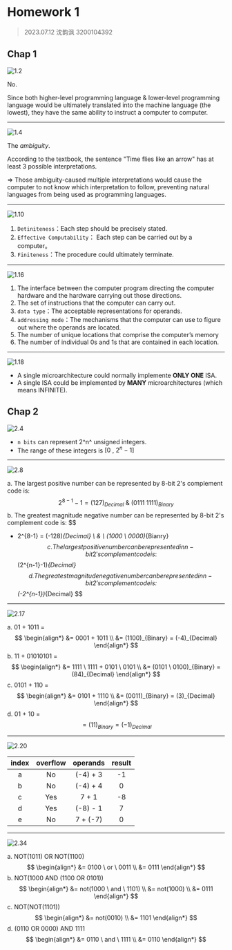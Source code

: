 # Homework 1

> 2023.07.12 沈韵沨 3200104392

## Chap 1

![1.2](/Users/shen/Desktop/1.2.png)

No. 

Since both higher-level programming language & lower-level programming language would be ultimately translated into the machine language (the lowest), they have the same ability to instruct a computer to computer.

---



![1.4](/Users/shen/Desktop/1.4.png)

The *ambiguity*.

According to the textbook, the sentence "Time flies like an arrow" has at least 3 possible interpretations.

=> Those ambiguity-caused multiple interpretations would cause the computer to not know which interpretation to follow, preventing natural languages from being used as programming languages.

---

![1.10](/Users/shen/Desktop/1.10.png)

1. `Detiniteness`：Each step should be precisely stated.
2. `Effective Computability`： Each step can be carried out by a computer。
3. `Finiteness`：The procedure could ultimately terminate.

---

![1.16](/Users/shen/Desktop/1.16.png)

1. The interface between the computer program directing the computer hardware and the hardware carrying out those directions.
2. The set of instructions that the computer can carry out.
3.  `data type`：The acceptable representations for operands.
4. `addressing mode`：The mechanisms that the computer can use to figure out where the operands are located.
5. The number of unique locations that comprise the computer’s memory
6. The number of individual 0s and 1s that are contained in each location.

---

![1.18](/Users/shen/Desktop/1.18.png)

- A single microarchitecture could normally implemente **ONLY ONE** ISA.
- A single ISA could be implemented by **MANY** microarchitectures (which means INFINITE).

## Chap 2

![2.4](/Users/shen/Desktop/2.4.png)

- `n bits` can represent 2^n^ unsigned integers.
- The range of these integers is  $[0\ ,\ 2^n-1]$

---

![2.8](/Users/shen/Desktop/2.8.png)

a. The largest positive number can be represented by 8-bit 2's complement code is:
$$
2^{8-1} - 1 = (127)_{Decimal} \ \& \ (0111 \ 1111)_{Binary}
$$
b. The greatest magnitude negative number can be represented by 8-bit 2's complement code is:
$$
- 2^{8-1} = (-128)_{Decimal} \ \& \ (1000 \ 0000)_{Bianry}
$$
c. The largest positive number can be represented in n-bit 2's complement code is:
$$
(2^{n-1}-1)_{Decimal}
$$
d. The greatest magnitude negative number can be represented in n-bit 2's complement code is:
$$
(-2^{n-1})_{Decimal}
$$

---

![2.17](/Users/shen/Desktop/2.17.png)

a. 01 + 1011 =
$$
\begin{align*}
&= 0001 + 1011 \\
&= (1100)_{Binary} = (-4)_{Decimal}
\end{align*}
$$
b. 11 + 01010101 = 
$$
\begin{align*}
&= 1111 \ 1111 + 0101 \ 0101 \\
&= (0101 \ 0100)_{Binary} = (84)_{Decimal}
\end{align*}
$$
c. 0101 + 110 = 
$$
\begin{align*}
&= 0101 + 1110 \\
&= (0011)_{Binary} = (3)_{Decimal}
\end{align*}
$$
d. 01 + 10 =
$$
= (11)_{Binary} = (-1)_{Decimal}
$$

---

![2.20](/Users/shen/Desktop/2.20.png)

| index | overflow | operands | result |
| :---: | :------: | :------: | :----: |
|   a   |    No    | (-4) + 3 |   -1   |
|   b   |    No    | (-4) + 4 |   0    |
|   c   |   Yes    |  7 + 1   |   -8   |
|   d   |   Yes    | (-8) - 1 |   7    |
|   e   |    No    | 7 + (-7) |   0    |

---

![2.34](/Users/shen/Desktop/2.34.png)

a. NOT(1011) OR NOT(1100)
$$
\begin{align*}
&= 0100 \ or \ 0011 \\
&= 0111
\end{align*}
$$
b. NOT(1000 AND (1100 OR 0101))
$$
\begin{align*}
&= not(1000 \ and \ 1101) \\ 
&= not(1000) \\ 
&= 0111
\end{align*}
$$
c. NOT(NOT(1101))
$$
\begin{align*}
&= not(0010) \\
&= 1101
\end{align*}
$$
d. (0110 OR 0000) AND 1111
$$
\begin{align*}
&= 0110 \ and \ 1111 \\
&= 0110
\end{align*}
$$